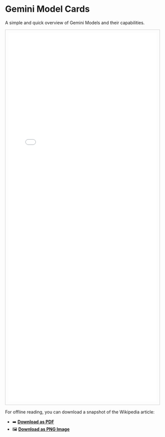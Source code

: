 # Gemini Model Cards

A simple and quick overview of Gemini Models and their capabilities.

<div style="border: 1px solid #ccc; padding: 10px;">
  <iframe 
    src="automation/report_gemini_2.0_flash_live_preview_04_09.html" 
    width="100%" 
    height="1200" 
    style="border:none;"
    title="Gemini Model Card by SampathM@">
  </iframe>
</div>

For offline reading, you can download a snapshot of the Wikipedia article:

* ➡️ **[Download as PDF](/assets/downloads/poland.pdf)**
* 🖼️ **[Download as PNG Image](/assets/downloads/poland.png)**